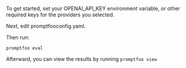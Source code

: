 To get started, set your OPENAI_API_KEY environment variable, or other required keys for the providers you selected.

Next, edit promptfooconfig.yaml.

Then run:
```szh
promptfoo eval
```

Afterward, you can view the results by running `promptfoo view`
